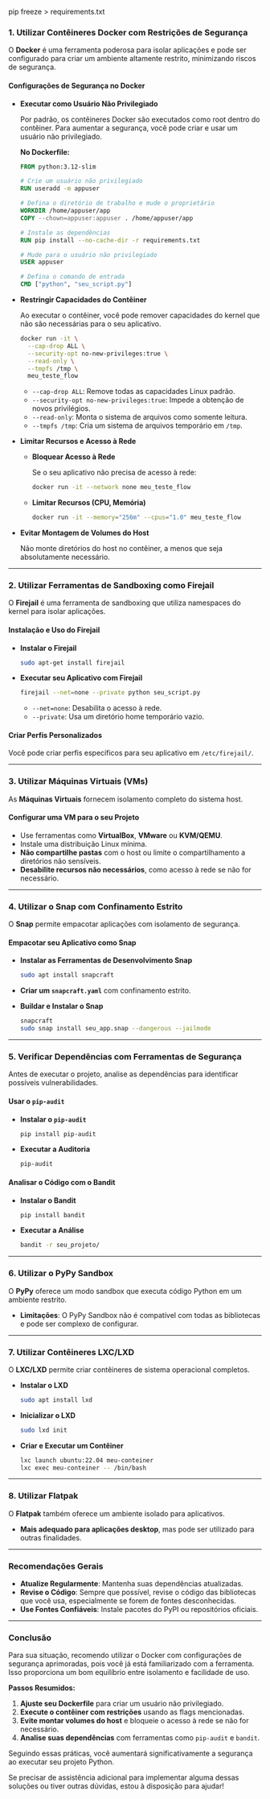 pip freeze > requirements.txt


### **1. Utilizar Contêineres Docker com Restrições de Segurança**

O **Docker** é uma ferramenta poderosa para isolar aplicações e pode ser configurado para criar um ambiente altamente restrito, minimizando riscos de segurança.

#### **Configurações de Segurança no Docker**

- **Executar como Usuário Não Privilegiado**

  Por padrão, os contêineres Docker são executados como root dentro do contêiner. Para aumentar a segurança, você pode criar e usar um usuário não privilegiado.

  **No Dockerfile:**

  ```dockerfile
  FROM python:3.12-slim

  # Crie um usuário não privilegiado
  RUN useradd -m appuser

  # Defina o diretório de trabalho e mude o proprietário
  WORKDIR /home/appuser/app
  COPY --chown=appuser:appuser . /home/appuser/app

  # Instale as dependências
  RUN pip install --no-cache-dir -r requirements.txt

  # Mude para o usuário não privilegiado
  USER appuser

  # Defina o comando de entrada
  CMD ["python", "seu_script.py"]
  ```

- **Restringir Capacidades do Contêiner**

  Ao executar o contêiner, você pode remover capacidades do kernel que não são necessárias para o seu aplicativo.

  ```bash
  docker run -it \
    --cap-drop ALL \
    --security-opt no-new-privileges:true \
    --read-only \
    --tmpfs /tmp \
    meu_teste_flow
  ```

  - `--cap-drop ALL`: Remove todas as capacidades Linux padrão.
  - `--security-opt no-new-privileges:true`: Impede a obtenção de novos privilégios.
  - `--read-only`: Monta o sistema de arquivos como somente leitura.
  - `--tmpfs /tmp`: Cria um sistema de arquivos temporário em `/tmp`.

- **Limitar Recursos e Acesso à Rede**

  - **Bloquear Acesso à Rede**

    Se o seu aplicativo não precisa de acesso à rede:

    ```bash
    docker run -it --network none meu_teste_flow
    ```

  - **Limitar Recursos (CPU, Memória)**

    ```bash
    docker run -it --memory="256m" --cpus="1.0" meu_teste_flow
    ```

- **Evitar Montagem de Volumes do Host**

  Não monte diretórios do host no contêiner, a menos que seja absolutamente necessário.

---

### **2. Utilizar Ferramentas de Sandboxing como Firejail**

O **Firejail** é uma ferramenta de sandboxing que utiliza namespaces do kernel para isolar aplicações.

#### **Instalação e Uso do Firejail**

- **Instalar o Firejail**

  ```bash
  sudo apt-get install firejail
  ```

- **Executar seu Aplicativo com Firejail**

  ```bash
  firejail --net=none --private python seu_script.py
  ```

  - `--net=none`: Desabilita o acesso à rede.
  - `--private`: Usa um diretório home temporário vazio.

#### **Criar Perfis Personalizados**

Você pode criar perfis específicos para seu aplicativo em `/etc/firejail/`.

---

### **3. Utilizar Máquinas Virtuais (VMs)**

As **Máquinas Virtuais** fornecem isolamento completo do sistema host.

#### **Configurar uma VM para o seu Projeto**

- Use ferramentas como **VirtualBox**, **VMware** ou **KVM/QEMU**.
- Instale uma distribuição Linux mínima.
- **Não compartilhe pastas** com o host ou limite o compartilhamento a diretórios não sensíveis.
- **Desabilite recursos não necessários**, como acesso à rede se não for necessário.

---

### **4. Utilizar o Snap com Confinamento Estrito**

O **Snap** permite empacotar aplicações com isolamento de segurança.

#### **Empacotar seu Aplicativo como Snap**

- **Instalar as Ferramentas de Desenvolvimento Snap**

  ```bash
  sudo apt install snapcraft
  ```

- **Criar um `snapcraft.yaml`** com confinamento estrito.

- **Buildar e Instalar o Snap**

  ```bash
  snapcraft
  sudo snap install seu_app.snap --dangerous --jailmode
  ```

---

### **5. Verificar Dependências com Ferramentas de Segurança**

Antes de executar o projeto, analise as dependências para identificar possíveis vulnerabilidades.

#### **Usar o `pip-audit`**

- **Instalar o `pip-audit`**

  ```bash
  pip install pip-audit
  ```

- **Executar a Auditoria**

  ```bash
  pip-audit
  ```

#### **Analisar o Código com o Bandit**

- **Instalar o Bandit**

  ```bash
  pip install bandit
  ```

- **Executar a Análise**

  ```bash
  bandit -r seu_projeto/
  ```

---

### **6. Utilizar o PyPy Sandbox**

O **PyPy** oferece um modo sandbox que executa código Python em um ambiente restrito.

- **Limitações**: O PyPy Sandbox não é compatível com todas as bibliotecas e pode ser complexo de configurar.

---

### **7. Utilizar Contêineres LXC/LXD**

O **LXC/LXD** permite criar contêineres de sistema operacional completos.

- **Instalar o LXD**

  ```bash
  sudo apt install lxd
  ```

- **Inicializar o LXD**

  ```bash
  sudo lxd init
  ```

- **Criar e Executar um Contêiner**

  ```bash
  lxc launch ubuntu:22.04 meu-conteiner
  lxc exec meu-conteiner -- /bin/bash
  ```

---

### **8. Utilizar Flatpak**

O **Flatpak** também oferece um ambiente isolado para aplicativos.

- **Mais adequado para aplicações desktop**, mas pode ser utilizado para outras finalidades.

---

### **Recomendações Gerais**

- **Atualize Regularmente**: Mantenha suas dependências atualizadas.
- **Revise o Código**: Sempre que possível, revise o código das bibliotecas que você usa, especialmente se forem de fontes desconhecidas.
- **Use Fontes Confiáveis**: Instale pacotes do PyPI ou repositórios oficiais.

---

### **Conclusão**

Para sua situação, recomendo utilizar o Docker com configurações de segurança aprimoradas, pois você já está familiarizado com a ferramenta. Isso proporciona um bom equilíbrio entre isolamento e facilidade de uso.

**Passos Resumidos:**

1. **Ajuste seu Dockerfile** para criar um usuário não privilegiado.
2. **Execute o contêiner com restrições** usando as flags mencionadas.
3. **Evite montar volumes do host** e bloqueie o acesso à rede se não for necessário.
4. **Analise suas dependências** com ferramentas como `pip-audit` e `bandit`.

Seguindo essas práticas, você aumentará significativamente a segurança ao executar seu projeto Python.

Se precisar de assistência adicional para implementar alguma dessas soluções ou tiver outras dúvidas, estou à disposição para ajudar!